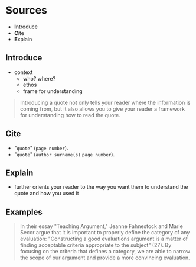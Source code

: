 # Sources

- **I**ntroduce
- **C**ite
- **E**xplain

## Introduce

- context
  - who? where?
  - ethos
  - frame for understanding

> Introducing a quote not only tells your reader where the information is coming from, but it also allows you to give your reader a framework for understanding how to read the quote.

## Cite

- "`quote`" (`page number`).
- "`quote`" (`author surname(s)` `page number`).

## Explain

- further orients your reader to the way you want them to understand the quote and how you used it

## Examples

> In their essay "Teaching Argument," Jeanne Fahnestock and Marie Secor argue that it is important to properly define the category of any evaluation: "Constructing a good evaluations argument is a matter of finding acceptable criteria appropriate to the subject" (27). By focusing on the criteria that defines a category, we are able to narrow the scope of our argument and provide a more convincing evaluation.
